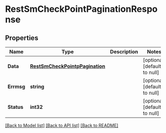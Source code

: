 # RestSmCheckPointPaginationResponse

## Properties
Name | Type | Description | Notes
------------ | ------------- | ------------- | -------------
**Data** | [**RestSmCheckPointpPagination**](RestSMCheckPointpPagination.md) |  | [optional] [default to null]
**Errmsg** | **string** |  | [optional] [default to null]
**Status** | **int32** |  | [optional] [default to null]

[[Back to Model list]](../README.md#documentation-for-models) [[Back to API list]](../README.md#documentation-for-api-endpoints) [[Back to README]](../README.md)


